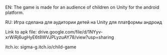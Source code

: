 EN: The game is made for an audience of children on Unity for the android platform.

RU: Игра сделана для аудитории детей на Unity для платформы андроид

Link to apk file: drive.google.com/file/d/1NYyv-xrWiRj6ugHyE6t8WVJPLyzuAY78/view?usp=sharing

itch.io: sigma-g.itch.io/child-game
